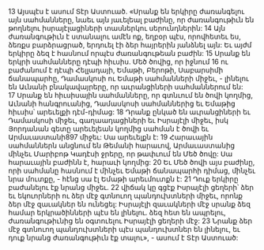 13 Այսպէս է ասում Տէր Աստուած. «Սրանք են երկիրը ժառանգելու այն սահմանները, նաեւ այն յաւելեալ բաժինը, որ ժառանգութիւն են թողնելու իսրայէլացիների տասներկու սերունդներին: 14 Այն ժառանգութիւն է ստանալու ամէն ոք, եղբօր պէս, որովհետեւ ես, ձեռքս բարձրացրած, երդուել էի ձեր հայրերին յանձնել այն: Եւ այժմ երկիրը ձեզ է հասնում որպէս ժառանգութեան բաժին: 15 Սրանք են երկրի սահմանները դէպի հիւսիս. Մեծ ծովից, որ իջնում 16 ու բաժանում է դէպի Հելլադայի, Եմաթի, Բերոթի, Սաբարսիմի ճանապարհը, Դամասկոսի ու Եմաթի սահմանների միջեւ, - լինելու են Աւնանի բնակավայրերը, որ աւրանցիների սահմաններում են: 17 Սրանք են հիւսիսային սահմանները, որ գտնւում են ծովի կողմից, Աւնանի հանգրուանից, Դամասկոսի սահմաններից եւ Եմաթից հիւսիս՝ արեւելքի դէմ-դիմաց: 18 Դրանք ընկած են աւրանցիների եւ Դամասկոսի միջեւ, գաղաադացիների եւ Իսրայէլի միջեւ, իսկ Յորդանան գետը արեւելեան կողմից սահման է ծովի եւ Արմաւաստանի897 միջեւ: Սա արեւելքն է: 19 Հարաւային սահմաններն անցնում են Թեմանի հարաւով, Արմաւաստանից մինչեւ Մարիբոթ Կադէսի ջրերը, որ թափւում են Մեծ ծովը: Սա հարաւային բաժինն է, հարաւի կողմից: 20 Եւ Մեծ ծովի այս բաժինը, որի սահմանը հասնում է մինչեւ Եմաթի ճանապարհի դիմաց, մինչեւ նրա մուտքը, - հէնց սա էլ Եմաթի արեւմուտքն է: 21 Դուք երկիրը բաժանելու էք նրանց միջեւ. 22 վիճակ կը գցէք Իսրայէլի ցեղերի՝ ձեր եւ եկուորների ու ձեր մէջ գտնուող պանդուխտների միջեւ, որոնք ձեր մէջ զաւակներ են ունեցել: Իսրայէլի զաւակների մէջ սրանք ձեզ համար երկրածինների պէս են լինելու. ձեզ հետ են ապրելու, ժառանգութիւնից են օգտուելու Իսրայէլի ցեղերի մէջ: 23 Նրանք ձեր մէջ գտնուող պանդուխտների պէս պանդուխտներ են լինելու, եւ դուք նրանց ժառանգութիւն էք տալու», - ասում է Տէր Աստուած:

